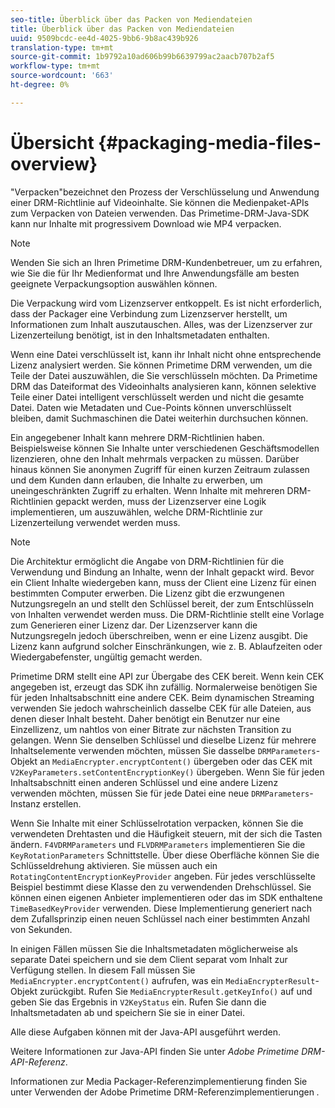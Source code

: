```yaml
---
seo-title: Überblick über das Packen von Mediendateien
title: Überblick über das Packen von Mediendateien
uuid: 9509bcdc-ee4d-4025-9bb6-9b8ac439b926
translation-type: tm+mt
source-git-commit: 1b9792a10ad606b99b6639799ac2aacb707b2af5
workflow-type: tm+mt
source-wordcount: '663'
ht-degree: 0%

---
```



# Übersicht {#packaging-media-files-overview}

&quot;Verpacken&quot;bezeichnet den Prozess der Verschlüsselung und Anwendung einer DRM-Richtlinie auf Videoinhalte. Sie können die Medienpaket-APIs zum Verpacken von Dateien verwenden. Das Primetime-DRM-Java-SDK kann nur Inhalte mit progressivem Download wie MP4 verpacken.

>[!NOTE]
>
>Wenden Sie sich an Ihren Primetime DRM-Kundenbetreuer, um zu erfahren, wie Sie die für Ihr Medienformat und Ihre Anwendungsfälle am besten geeignete Verpackungsoption auswählen können.

Die Verpackung wird vom Lizenzserver entkoppelt. Es ist nicht erforderlich, dass der Packager eine Verbindung zum Lizenzserver herstellt, um Informationen zum Inhalt auszutauschen. Alles, was der Lizenzserver zur Lizenzerteilung benötigt, ist in den Inhaltsmetadaten enthalten.

Wenn eine Datei verschlüsselt ist, kann ihr Inhalt nicht ohne entsprechende Lizenz analysiert werden. Sie können Primetime DRM verwenden, um die Teile der Datei auszuwählen, die Sie verschlüsseln möchten. Da Primetime DRM das Dateiformat des Videoinhalts analysieren kann, können selektive Teile einer Datei intelligent verschlüsselt werden und nicht die gesamte Datei. Daten wie Metadaten und Cue-Points können unverschlüsselt bleiben, damit Suchmaschinen die Datei weiterhin durchsuchen können.

Ein angegebener Inhalt kann mehrere DRM-Richtlinien haben. Beispielsweise können Sie Inhalte unter verschiedenen Geschäftsmodellen lizenzieren, ohne den Inhalt mehrmals verpacken zu müssen. Darüber hinaus können Sie anonymen Zugriff für einen kurzen Zeitraum zulassen und dem Kunden dann erlauben, die Inhalte zu erwerben, um uneingeschränkten Zugriff zu erhalten. Wenn Inhalte mit mehreren DRM-Richtlinien gepackt werden, muss der Lizenzserver eine Logik implementieren, um auszuwählen, welche DRM-Richtlinie zur Lizenzerteilung verwendet werden muss.

>[!NOTE]
>
>Die Architektur ermöglicht die Angabe von DRM-Richtlinien für die Verwendung und Bindung an Inhalte, wenn der Inhalt gepackt wird. Bevor ein Client Inhalte wiedergeben kann, muss der Client eine Lizenz für einen bestimmten Computer erwerben. Die Lizenz gibt die erzwungenen Nutzungsregeln an und stellt den Schlüssel bereit, der zum Entschlüsseln von Inhalten verwendet werden muss. Die DRM-Richtlinie stellt eine Vorlage zum Generieren einer Lizenz dar. Der Lizenzserver kann die Nutzungsregeln jedoch überschreiben, wenn er eine Lizenz ausgibt. Die Lizenz kann aufgrund solcher Einschränkungen, wie z. B. Ablaufzeiten oder Wiedergabefenster, ungültig gemacht werden.

Primetime DRM stellt eine API zur Übergabe des CEK bereit. Wenn kein CEK angegeben ist, erzeugt das SDK ihn zufällig. Normalerweise benötigen Sie für jeden Inhaltsabschnitt eine andere CEK. Beim dynamischen Streaming verwenden Sie jedoch wahrscheinlich dasselbe CEK für alle Dateien, aus denen dieser Inhalt besteht. Daher benötigt ein Benutzer nur eine Einzellizenz, um nahtlos von einer Bitrate zur nächsten Transition zu gelangen. Wenn Sie denselben Schlüssel und dieselbe Lizenz für mehrere Inhaltselemente verwenden möchten, müssen Sie dasselbe `DRMParameters`-Objekt an `MediaEncrypter.encryptContent()` übergeben oder das CEK mit `V2KeyParameters.setContentEncryptionKey()` übergeben. Wenn Sie für jeden Inhaltsabschnitt einen anderen Schlüssel und eine andere Lizenz verwenden möchten, müssen Sie für jede Datei eine neue `DRMParameters`-Instanz erstellen.

Wenn Sie Inhalte mit einer Schlüsselrotation verpacken, können Sie die verwendeten Drehtasten und die Häufigkeit steuern, mit der sich die Tasten ändern. `F4VDRMParameters` und  `FLVDRMParameters` implementieren Sie die  `KeyRotationParameters` Schnittstelle. Über diese Oberfläche können Sie die Schlüsseldrehung aktivieren. Sie müssen auch ein `RotatingContentEncryptionKeyProvider` angeben. Für jedes verschlüsselte Beispiel bestimmt diese Klasse den zu verwendenden Drehschlüssel. Sie können einen eigenen Anbieter implementieren oder das im SDK enthaltene `TimeBasedKeyProvider` verwenden. Diese Implementierung generiert nach dem Zufallsprinzip einen neuen Schlüssel nach einer bestimmten Anzahl von Sekunden.

In einigen Fällen müssen Sie die Inhaltsmetadaten möglicherweise als separate Datei speichern und sie dem Client separat vom Inhalt zur Verfügung stellen. In diesem Fall müssen Sie `MediaEncrypter.encryptContent()` aufrufen, was ein `MediaEncrypterResult`-Objekt zurückgibt. Rufen Sie `MediaEncrypterResult.getKeyInfo()` auf und geben Sie das Ergebnis in `V2KeyStatus` ein. Rufen Sie dann die Inhaltsmetadaten ab und speichern Sie sie in einer Datei.

Alle diese Aufgaben können mit der Java-API ausgeführt werden.

Weitere Informationen zur Java-API finden Sie unter *Adobe Primetime DRM-API-Referenz*.

Informationen zur Media Packager-Referenzimplementierung finden Sie unter Verwenden der Adobe Primetime DRM-Referenzimplementierungen *.*
